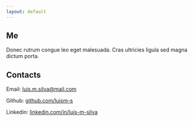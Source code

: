 ```yaml
---
layout: default
---
```


## Me

Donec rutrum congue leo eget malesuada. Cras ultricies ligula sed magna dictum porta.

## Contacts

Email: [luis.m.silva@mail.com](mailto:luis.m.silva@mail.com)

Github: [github.com/luism-s](https://github.com/luism-s)

Linkedin: [linkedin.com/in/luis-m-silva](https://www.linkedin.com/in/luis-m-silva)
